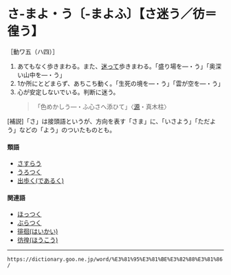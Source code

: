 # さ‐まよ・う〔‐まよふ〕【さ迷う／彷＝徨う】

［動ワ五（ハ四）］

1. あてもなく歩きまわる。また、[迷って](まよう（迷う／紕う）)歩きまわる。「盛り場を―・う」「奥深い山中を―・う」
2. 1か所にとどまらず、あちこち動く。「生死の境を―・う」「雲が空を―・う」
3. 心が安定しないでいる。判断に迷う。
    >「色めかしう―・ふ心さへ添ひて」〈[源](https://dictionary.goo.ne.jp/word/%E6%BA%90%E6%B0%8F%E7%89%A9%E8%AA%9E/#jn-69890)・真木柱〉
        

\[補説\]「さ」は接頭語というが、方向を表す「さま」に、「いさよう」「ただよう」などの「よう」のついたものとも。

#### 類語

-   [さすらう](https://dictionary.goo.ne.jp/word/%E6%B5%81%E9%9B%A2%E3%81%86/#jn-88072)
-   [うろつく](https://dictionary.goo.ne.jp/word/%E5%BD%B7%E5%BE%A8%E3%81%8F/#jn-21269)
-   [出歩く(であるく)](https://dictionary.goo.ne.jp/word/%E5%87%BA%E6%AD%A9%E3%81%8F/#jn-149001)

#### 関連語

-   [ほっつく](https://dictionary.goo.ne.jp/word/%E3%81%BB%E3%81%A3%E3%81%A4%E3%81%8F/#jn-204641)
-   [ぶらつく](https://dictionary.goo.ne.jp/word/%E3%81%B6%E3%82%89%E3%81%A4%E3%81%8F/#jn-195170)
-   [徘徊(はいかい)](https://dictionary.goo.ne.jp/word/%E5%BE%98%E5%BE%8A/#jn-173520)
-   [彷徨(ほうこう)](https://dictionary.goo.ne.jp/word/%E5%BD%B7%E5%BE%A8/#jn-201488)

---
`https://dictionary.goo.ne.jp/word/%E3%81%95%E3%81%BE%E3%82%88%E3%81%86/`